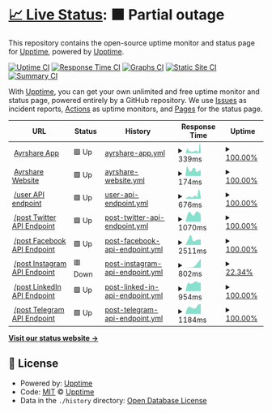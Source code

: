 # [📈 Live Status](https://upptime.github.io/upptime): <!--live status--> **🟧 Partial outage**

This repository contains the open-source uptime monitor and status page for [Upptime](https://upptime.js.org), powered by [Upptime](https://github.com/upptime/upptime).

[![Uptime CI](https://github.com/gbourne1/uptime-status/workflows/Uptime%20CI/badge.svg)](https://github.com/gbourne1/uptime-status/actions?query=workflow%3A%22Uptime+CI%22)
[![Response Time CI](https://github.com/gbourne1/uptime-status/workflows/Response%20Time%20CI/badge.svg)](https://github.com/gbourne1/uptime-status/actions?query=workflow%3A%22Response+Time+CI%22)
[![Graphs CI](https://github.com/gbourne1/uptime-status/workflows/Graphs%20CI/badge.svg)](https://github.com/gbourne1/uptime-status/actions?query=workflow%3A%22Graphs+CI%22)
[![Static Site CI](https://github.com/gbourne1/uptime-status/workflows/Static%20Site%20CI/badge.svg)](https://github.com/gbourne1/uptime-status/actions?query=workflow%3A%22Static+Site+CI%22)
[![Summary CI](https://github.com/gbourne1/uptime-status/workflows/Summary%20CI/badge.svg)](https://github.com/gbourne1/uptime-status/actions?query=workflow%3A%22Summary+CI%22)

With [Upptime](https://upptime.js.org), you can get your own unlimited and free uptime monitor and status page, powered entirely by a GitHub repository. We use [Issues](https://github.com/upptime/upptime/issues) as incident reports, [Actions](https://github.com/gbourne1/uptime-status/actions) as uptime monitors, and [Pages](https://upptime.github.io/upptime) for the status page.

<!--start: status pages-->
<!-- This summary is generated by Upptime (https://github.com/upptime/upptime) -->
<!-- Do not edit this manually, your changes will be overwritten -->
<!-- prettier-ignore -->
| URL | Status | History | Response Time | Uptime |
| --- | ------ | ------- | ------------- | ------ |
| <img alt="" src="https://app.ayrshare.com/ayrshare-purple-icon.jpg" height="13"> [Ayrshare App](https://app.ayrshare.com) | 🟩 Up | [ayrshare-app.yml](https://github.com/ayrshare/uptime-status/commits/HEAD/history/ayrshare-app.yml) | <details><summary><img alt="Response time graph" src="./graphs/ayrshare-app/response-time-week.png" height="20"> 339ms</summary><br><a href="https://status.ayrshare.com/history/ayrshare-app"><img alt="Response time 339" src="https://img.shields.io/endpoint?url=https%3A%2F%2Fraw.githubusercontent.com%2Fayrshare%2Fuptime-status%2FHEAD%2Fapi%2Fayrshare-app%2Fresponse-time.json"></a><br><a href="https://status.ayrshare.com/history/ayrshare-app"><img alt="24-hour response time 409" src="https://img.shields.io/endpoint?url=https%3A%2F%2Fraw.githubusercontent.com%2Fayrshare%2Fuptime-status%2FHEAD%2Fapi%2Fayrshare-app%2Fresponse-time-day.json"></a><br><a href="https://status.ayrshare.com/history/ayrshare-app"><img alt="7-day response time 339" src="https://img.shields.io/endpoint?url=https%3A%2F%2Fraw.githubusercontent.com%2Fayrshare%2Fuptime-status%2FHEAD%2Fapi%2Fayrshare-app%2Fresponse-time-week.json"></a><br><a href="https://status.ayrshare.com/history/ayrshare-app"><img alt="30-day response time 339" src="https://img.shields.io/endpoint?url=https%3A%2F%2Fraw.githubusercontent.com%2Fayrshare%2Fuptime-status%2FHEAD%2Fapi%2Fayrshare-app%2Fresponse-time-month.json"></a><br><a href="https://status.ayrshare.com/history/ayrshare-app"><img alt="1-year response time 339" src="https://img.shields.io/endpoint?url=https%3A%2F%2Fraw.githubusercontent.com%2Fayrshare%2Fuptime-status%2FHEAD%2Fapi%2Fayrshare-app%2Fresponse-time-year.json"></a></details> | <details><summary><a href="https://status.ayrshare.com/history/ayrshare-app">100.00%</a></summary><a href="https://status.ayrshare.com/history/ayrshare-app"><img alt="All-time uptime 100.00%" src="https://img.shields.io/endpoint?url=https%3A%2F%2Fraw.githubusercontent.com%2Fayrshare%2Fuptime-status%2FHEAD%2Fapi%2Fayrshare-app%2Fuptime.json"></a><br><a href="https://status.ayrshare.com/history/ayrshare-app"><img alt="24-hour uptime 100.00%" src="https://img.shields.io/endpoint?url=https%3A%2F%2Fraw.githubusercontent.com%2Fayrshare%2Fuptime-status%2FHEAD%2Fapi%2Fayrshare-app%2Fuptime-day.json"></a><br><a href="https://status.ayrshare.com/history/ayrshare-app"><img alt="7-day uptime 100.00%" src="https://img.shields.io/endpoint?url=https%3A%2F%2Fraw.githubusercontent.com%2Fayrshare%2Fuptime-status%2FHEAD%2Fapi%2Fayrshare-app%2Fuptime-week.json"></a><br><a href="https://status.ayrshare.com/history/ayrshare-app"><img alt="30-day uptime 100.00%" src="https://img.shields.io/endpoint?url=https%3A%2F%2Fraw.githubusercontent.com%2Fayrshare%2Fuptime-status%2FHEAD%2Fapi%2Fayrshare-app%2Fuptime-month.json"></a><br><a href="https://status.ayrshare.com/history/ayrshare-app"><img alt="1-year uptime 100.00%" src="https://img.shields.io/endpoint?url=https%3A%2F%2Fraw.githubusercontent.com%2Fayrshare%2Fuptime-status%2FHEAD%2Fapi%2Fayrshare-app%2Fuptime-year.json"></a></details>
| <img alt="" src="https://app.ayrshare.com/icon.png" height="13"> [Ayrshare Website](https://www.ayrshare.com) | 🟩 Up | [ayrshare-website.yml](https://github.com/ayrshare/uptime-status/commits/HEAD/history/ayrshare-website.yml) | <details><summary><img alt="Response time graph" src="./graphs/ayrshare-website/response-time-week.png" height="20"> 174ms</summary><br><a href="https://status.ayrshare.com/history/ayrshare-website"><img alt="Response time 174" src="https://img.shields.io/endpoint?url=https%3A%2F%2Fraw.githubusercontent.com%2Fayrshare%2Fuptime-status%2FHEAD%2Fapi%2Fayrshare-website%2Fresponse-time.json"></a><br><a href="https://status.ayrshare.com/history/ayrshare-website"><img alt="24-hour response time 157" src="https://img.shields.io/endpoint?url=https%3A%2F%2Fraw.githubusercontent.com%2Fayrshare%2Fuptime-status%2FHEAD%2Fapi%2Fayrshare-website%2Fresponse-time-day.json"></a><br><a href="https://status.ayrshare.com/history/ayrshare-website"><img alt="7-day response time 174" src="https://img.shields.io/endpoint?url=https%3A%2F%2Fraw.githubusercontent.com%2Fayrshare%2Fuptime-status%2FHEAD%2Fapi%2Fayrshare-website%2Fresponse-time-week.json"></a><br><a href="https://status.ayrshare.com/history/ayrshare-website"><img alt="30-day response time 174" src="https://img.shields.io/endpoint?url=https%3A%2F%2Fraw.githubusercontent.com%2Fayrshare%2Fuptime-status%2FHEAD%2Fapi%2Fayrshare-website%2Fresponse-time-month.json"></a><br><a href="https://status.ayrshare.com/history/ayrshare-website"><img alt="1-year response time 174" src="https://img.shields.io/endpoint?url=https%3A%2F%2Fraw.githubusercontent.com%2Fayrshare%2Fuptime-status%2FHEAD%2Fapi%2Fayrshare-website%2Fresponse-time-year.json"></a></details> | <details><summary><a href="https://status.ayrshare.com/history/ayrshare-website">100.00%</a></summary><a href="https://status.ayrshare.com/history/ayrshare-website"><img alt="All-time uptime 100.00%" src="https://img.shields.io/endpoint?url=https%3A%2F%2Fraw.githubusercontent.com%2Fayrshare%2Fuptime-status%2FHEAD%2Fapi%2Fayrshare-website%2Fuptime.json"></a><br><a href="https://status.ayrshare.com/history/ayrshare-website"><img alt="24-hour uptime 100.00%" src="https://img.shields.io/endpoint?url=https%3A%2F%2Fraw.githubusercontent.com%2Fayrshare%2Fuptime-status%2FHEAD%2Fapi%2Fayrshare-website%2Fuptime-day.json"></a><br><a href="https://status.ayrshare.com/history/ayrshare-website"><img alt="7-day uptime 100.00%" src="https://img.shields.io/endpoint?url=https%3A%2F%2Fraw.githubusercontent.com%2Fayrshare%2Fuptime-status%2FHEAD%2Fapi%2Fayrshare-website%2Fuptime-week.json"></a><br><a href="https://status.ayrshare.com/history/ayrshare-website"><img alt="30-day uptime 100.00%" src="https://img.shields.io/endpoint?url=https%3A%2F%2Fraw.githubusercontent.com%2Fayrshare%2Fuptime-status%2FHEAD%2Fapi%2Fayrshare-website%2Fuptime-month.json"></a><br><a href="https://status.ayrshare.com/history/ayrshare-website"><img alt="1-year uptime 100.00%" src="https://img.shields.io/endpoint?url=https%3A%2F%2Fraw.githubusercontent.com%2Fayrshare%2Fuptime-status%2FHEAD%2Fapi%2Fayrshare-website%2Fuptime-year.json"></a></details>
| <img alt="" src="https://app.ayrshare.com/rest-api.png" height="13"> [/user API endpoint](https://app.ayrshare.com/api/user) | 🟩 Up | [user-api-endpoint.yml](https://github.com/ayrshare/uptime-status/commits/HEAD/history/user-api-endpoint.yml) | <details><summary><img alt="Response time graph" src="./graphs/user-api-endpoint/response-time-week.png" height="20"> 676ms</summary><br><a href="https://status.ayrshare.com/history/user-api-endpoint"><img alt="Response time 676" src="https://img.shields.io/endpoint?url=https%3A%2F%2Fraw.githubusercontent.com%2Fayrshare%2Fuptime-status%2FHEAD%2Fapi%2Fuser-api-endpoint%2Fresponse-time.json"></a><br><a href="https://status.ayrshare.com/history/user-api-endpoint"><img alt="24-hour response time 812" src="https://img.shields.io/endpoint?url=https%3A%2F%2Fraw.githubusercontent.com%2Fayrshare%2Fuptime-status%2FHEAD%2Fapi%2Fuser-api-endpoint%2Fresponse-time-day.json"></a><br><a href="https://status.ayrshare.com/history/user-api-endpoint"><img alt="7-day response time 676" src="https://img.shields.io/endpoint?url=https%3A%2F%2Fraw.githubusercontent.com%2Fayrshare%2Fuptime-status%2FHEAD%2Fapi%2Fuser-api-endpoint%2Fresponse-time-week.json"></a><br><a href="https://status.ayrshare.com/history/user-api-endpoint"><img alt="30-day response time 676" src="https://img.shields.io/endpoint?url=https%3A%2F%2Fraw.githubusercontent.com%2Fayrshare%2Fuptime-status%2FHEAD%2Fapi%2Fuser-api-endpoint%2Fresponse-time-month.json"></a><br><a href="https://status.ayrshare.com/history/user-api-endpoint"><img alt="1-year response time 676" src="https://img.shields.io/endpoint?url=https%3A%2F%2Fraw.githubusercontent.com%2Fayrshare%2Fuptime-status%2FHEAD%2Fapi%2Fuser-api-endpoint%2Fresponse-time-year.json"></a></details> | <details><summary><a href="https://status.ayrshare.com/history/user-api-endpoint">100.00%</a></summary><a href="https://status.ayrshare.com/history/user-api-endpoint"><img alt="All-time uptime 100.00%" src="https://img.shields.io/endpoint?url=https%3A%2F%2Fraw.githubusercontent.com%2Fayrshare%2Fuptime-status%2FHEAD%2Fapi%2Fuser-api-endpoint%2Fuptime.json"></a><br><a href="https://status.ayrshare.com/history/user-api-endpoint"><img alt="24-hour uptime 100.00%" src="https://img.shields.io/endpoint?url=https%3A%2F%2Fraw.githubusercontent.com%2Fayrshare%2Fuptime-status%2FHEAD%2Fapi%2Fuser-api-endpoint%2Fuptime-day.json"></a><br><a href="https://status.ayrshare.com/history/user-api-endpoint"><img alt="7-day uptime 100.00%" src="https://img.shields.io/endpoint?url=https%3A%2F%2Fraw.githubusercontent.com%2Fayrshare%2Fuptime-status%2FHEAD%2Fapi%2Fuser-api-endpoint%2Fuptime-week.json"></a><br><a href="https://status.ayrshare.com/history/user-api-endpoint"><img alt="30-day uptime 100.00%" src="https://img.shields.io/endpoint?url=https%3A%2F%2Fraw.githubusercontent.com%2Fayrshare%2Fuptime-status%2FHEAD%2Fapi%2Fuser-api-endpoint%2Fuptime-month.json"></a><br><a href="https://status.ayrshare.com/history/user-api-endpoint"><img alt="1-year uptime 100.00%" src="https://img.shields.io/endpoint?url=https%3A%2F%2Fraw.githubusercontent.com%2Fayrshare%2Fuptime-status%2FHEAD%2Fapi%2Fuser-api-endpoint%2Fuptime-year.json"></a></details>
| <img alt="" src="https://app.ayrshare.com/rest-api.png" height="13"> [/post Twitter API Endpoint](https://app.ayrshare.com/api/post/random) | 🟩 Up | [post-twitter-api-endpoint.yml](https://github.com/ayrshare/uptime-status/commits/HEAD/history/post-twitter-api-endpoint.yml) | <details><summary><img alt="Response time graph" src="./graphs/post-twitter-api-endpoint/response-time-week.png" height="20"> 1070ms</summary><br><a href="https://status.ayrshare.com/history/post-twitter-api-endpoint"><img alt="Response time 1070" src="https://img.shields.io/endpoint?url=https%3A%2F%2Fraw.githubusercontent.com%2Fayrshare%2Fuptime-status%2FHEAD%2Fapi%2Fpost-twitter-api-endpoint%2Fresponse-time.json"></a><br><a href="https://status.ayrshare.com/history/post-twitter-api-endpoint"><img alt="24-hour response time 1070" src="https://img.shields.io/endpoint?url=https%3A%2F%2Fraw.githubusercontent.com%2Fayrshare%2Fuptime-status%2FHEAD%2Fapi%2Fpost-twitter-api-endpoint%2Fresponse-time-day.json"></a><br><a href="https://status.ayrshare.com/history/post-twitter-api-endpoint"><img alt="7-day response time 1070" src="https://img.shields.io/endpoint?url=https%3A%2F%2Fraw.githubusercontent.com%2Fayrshare%2Fuptime-status%2FHEAD%2Fapi%2Fpost-twitter-api-endpoint%2Fresponse-time-week.json"></a><br><a href="https://status.ayrshare.com/history/post-twitter-api-endpoint"><img alt="30-day response time 1070" src="https://img.shields.io/endpoint?url=https%3A%2F%2Fraw.githubusercontent.com%2Fayrshare%2Fuptime-status%2FHEAD%2Fapi%2Fpost-twitter-api-endpoint%2Fresponse-time-month.json"></a><br><a href="https://status.ayrshare.com/history/post-twitter-api-endpoint"><img alt="1-year response time 1070" src="https://img.shields.io/endpoint?url=https%3A%2F%2Fraw.githubusercontent.com%2Fayrshare%2Fuptime-status%2FHEAD%2Fapi%2Fpost-twitter-api-endpoint%2Fresponse-time-year.json"></a></details> | <details><summary><a href="https://status.ayrshare.com/history/post-twitter-api-endpoint">100.00%</a></summary><a href="https://status.ayrshare.com/history/post-twitter-api-endpoint"><img alt="All-time uptime 100.00%" src="https://img.shields.io/endpoint?url=https%3A%2F%2Fraw.githubusercontent.com%2Fayrshare%2Fuptime-status%2FHEAD%2Fapi%2Fpost-twitter-api-endpoint%2Fuptime.json"></a><br><a href="https://status.ayrshare.com/history/post-twitter-api-endpoint"><img alt="24-hour uptime 100.00%" src="https://img.shields.io/endpoint?url=https%3A%2F%2Fraw.githubusercontent.com%2Fayrshare%2Fuptime-status%2FHEAD%2Fapi%2Fpost-twitter-api-endpoint%2Fuptime-day.json"></a><br><a href="https://status.ayrshare.com/history/post-twitter-api-endpoint"><img alt="7-day uptime 100.00%" src="https://img.shields.io/endpoint?url=https%3A%2F%2Fraw.githubusercontent.com%2Fayrshare%2Fuptime-status%2FHEAD%2Fapi%2Fpost-twitter-api-endpoint%2Fuptime-week.json"></a><br><a href="https://status.ayrshare.com/history/post-twitter-api-endpoint"><img alt="30-day uptime 100.00%" src="https://img.shields.io/endpoint?url=https%3A%2F%2Fraw.githubusercontent.com%2Fayrshare%2Fuptime-status%2FHEAD%2Fapi%2Fpost-twitter-api-endpoint%2Fuptime-month.json"></a><br><a href="https://status.ayrshare.com/history/post-twitter-api-endpoint"><img alt="1-year uptime 100.00%" src="https://img.shields.io/endpoint?url=https%3A%2F%2Fraw.githubusercontent.com%2Fayrshare%2Fuptime-status%2FHEAD%2Fapi%2Fpost-twitter-api-endpoint%2Fuptime-year.json"></a></details>
| <img alt="" src="https://app.ayrshare.com/rest-api.png" height="13"> [/post Facebook API Endpoint](https://app.ayrshare.com/api/post/random) | 🟩 Up | [post-facebook-api-endpoint.yml](https://github.com/ayrshare/uptime-status/commits/HEAD/history/post-facebook-api-endpoint.yml) | <details><summary><img alt="Response time graph" src="./graphs/post-facebook-api-endpoint/response-time-week.png" height="20"> 2511ms</summary><br><a href="https://status.ayrshare.com/history/post-facebook-api-endpoint"><img alt="Response time 2511" src="https://img.shields.io/endpoint?url=https%3A%2F%2Fraw.githubusercontent.com%2Fayrshare%2Fuptime-status%2FHEAD%2Fapi%2Fpost-facebook-api-endpoint%2Fresponse-time.json"></a><br><a href="https://status.ayrshare.com/history/post-facebook-api-endpoint"><img alt="24-hour response time 2511" src="https://img.shields.io/endpoint?url=https%3A%2F%2Fraw.githubusercontent.com%2Fayrshare%2Fuptime-status%2FHEAD%2Fapi%2Fpost-facebook-api-endpoint%2Fresponse-time-day.json"></a><br><a href="https://status.ayrshare.com/history/post-facebook-api-endpoint"><img alt="7-day response time 2511" src="https://img.shields.io/endpoint?url=https%3A%2F%2Fraw.githubusercontent.com%2Fayrshare%2Fuptime-status%2FHEAD%2Fapi%2Fpost-facebook-api-endpoint%2Fresponse-time-week.json"></a><br><a href="https://status.ayrshare.com/history/post-facebook-api-endpoint"><img alt="30-day response time 2511" src="https://img.shields.io/endpoint?url=https%3A%2F%2Fraw.githubusercontent.com%2Fayrshare%2Fuptime-status%2FHEAD%2Fapi%2Fpost-facebook-api-endpoint%2Fresponse-time-month.json"></a><br><a href="https://status.ayrshare.com/history/post-facebook-api-endpoint"><img alt="1-year response time 2511" src="https://img.shields.io/endpoint?url=https%3A%2F%2Fraw.githubusercontent.com%2Fayrshare%2Fuptime-status%2FHEAD%2Fapi%2Fpost-facebook-api-endpoint%2Fresponse-time-year.json"></a></details> | <details><summary><a href="https://status.ayrshare.com/history/post-facebook-api-endpoint">100.00%</a></summary><a href="https://status.ayrshare.com/history/post-facebook-api-endpoint"><img alt="All-time uptime 100.00%" src="https://img.shields.io/endpoint?url=https%3A%2F%2Fraw.githubusercontent.com%2Fayrshare%2Fuptime-status%2FHEAD%2Fapi%2Fpost-facebook-api-endpoint%2Fuptime.json"></a><br><a href="https://status.ayrshare.com/history/post-facebook-api-endpoint"><img alt="24-hour uptime 100.00%" src="https://img.shields.io/endpoint?url=https%3A%2F%2Fraw.githubusercontent.com%2Fayrshare%2Fuptime-status%2FHEAD%2Fapi%2Fpost-facebook-api-endpoint%2Fuptime-day.json"></a><br><a href="https://status.ayrshare.com/history/post-facebook-api-endpoint"><img alt="7-day uptime 100.00%" src="https://img.shields.io/endpoint?url=https%3A%2F%2Fraw.githubusercontent.com%2Fayrshare%2Fuptime-status%2FHEAD%2Fapi%2Fpost-facebook-api-endpoint%2Fuptime-week.json"></a><br><a href="https://status.ayrshare.com/history/post-facebook-api-endpoint"><img alt="30-day uptime 100.00%" src="https://img.shields.io/endpoint?url=https%3A%2F%2Fraw.githubusercontent.com%2Fayrshare%2Fuptime-status%2FHEAD%2Fapi%2Fpost-facebook-api-endpoint%2Fuptime-month.json"></a><br><a href="https://status.ayrshare.com/history/post-facebook-api-endpoint"><img alt="1-year uptime 100.00%" src="https://img.shields.io/endpoint?url=https%3A%2F%2Fraw.githubusercontent.com%2Fayrshare%2Fuptime-status%2FHEAD%2Fapi%2Fpost-facebook-api-endpoint%2Fuptime-year.json"></a></details>
| <img alt="" src="https://app.ayrshare.com/rest-api.png" height="13"> [/post Instagram API Endpoint](https://app.ayrshare.com/api/post/random) | 🟥 Down | [post-instagram-api-endpoint.yml](https://github.com/ayrshare/uptime-status/commits/HEAD/history/post-instagram-api-endpoint.yml) | <details><summary><img alt="Response time graph" src="./graphs/post-instagram-api-endpoint/response-time-week.png" height="20"> 802ms</summary><br><a href="https://status.ayrshare.com/history/post-instagram-api-endpoint"><img alt="Response time 802" src="https://img.shields.io/endpoint?url=https%3A%2F%2Fraw.githubusercontent.com%2Fayrshare%2Fuptime-status%2FHEAD%2Fapi%2Fpost-instagram-api-endpoint%2Fresponse-time.json"></a><br><a href="https://status.ayrshare.com/history/post-instagram-api-endpoint"><img alt="24-hour response time 802" src="https://img.shields.io/endpoint?url=https%3A%2F%2Fraw.githubusercontent.com%2Fayrshare%2Fuptime-status%2FHEAD%2Fapi%2Fpost-instagram-api-endpoint%2Fresponse-time-day.json"></a><br><a href="https://status.ayrshare.com/history/post-instagram-api-endpoint"><img alt="7-day response time 802" src="https://img.shields.io/endpoint?url=https%3A%2F%2Fraw.githubusercontent.com%2Fayrshare%2Fuptime-status%2FHEAD%2Fapi%2Fpost-instagram-api-endpoint%2Fresponse-time-week.json"></a><br><a href="https://status.ayrshare.com/history/post-instagram-api-endpoint"><img alt="30-day response time 802" src="https://img.shields.io/endpoint?url=https%3A%2F%2Fraw.githubusercontent.com%2Fayrshare%2Fuptime-status%2FHEAD%2Fapi%2Fpost-instagram-api-endpoint%2Fresponse-time-month.json"></a><br><a href="https://status.ayrshare.com/history/post-instagram-api-endpoint"><img alt="1-year response time 802" src="https://img.shields.io/endpoint?url=https%3A%2F%2Fraw.githubusercontent.com%2Fayrshare%2Fuptime-status%2FHEAD%2Fapi%2Fpost-instagram-api-endpoint%2Fresponse-time-year.json"></a></details> | <details><summary><a href="https://status.ayrshare.com/history/post-instagram-api-endpoint">22.34%</a></summary><a href="https://status.ayrshare.com/history/post-instagram-api-endpoint"><img alt="All-time uptime 22.34%" src="https://img.shields.io/endpoint?url=https%3A%2F%2Fraw.githubusercontent.com%2Fayrshare%2Fuptime-status%2FHEAD%2Fapi%2Fpost-instagram-api-endpoint%2Fuptime.json"></a><br><a href="https://status.ayrshare.com/history/post-instagram-api-endpoint"><img alt="24-hour uptime 22.34%" src="https://img.shields.io/endpoint?url=https%3A%2F%2Fraw.githubusercontent.com%2Fayrshare%2Fuptime-status%2FHEAD%2Fapi%2Fpost-instagram-api-endpoint%2Fuptime-day.json"></a><br><a href="https://status.ayrshare.com/history/post-instagram-api-endpoint"><img alt="7-day uptime 22.34%" src="https://img.shields.io/endpoint?url=https%3A%2F%2Fraw.githubusercontent.com%2Fayrshare%2Fuptime-status%2FHEAD%2Fapi%2Fpost-instagram-api-endpoint%2Fuptime-week.json"></a><br><a href="https://status.ayrshare.com/history/post-instagram-api-endpoint"><img alt="30-day uptime 22.34%" src="https://img.shields.io/endpoint?url=https%3A%2F%2Fraw.githubusercontent.com%2Fayrshare%2Fuptime-status%2FHEAD%2Fapi%2Fpost-instagram-api-endpoint%2Fuptime-month.json"></a><br><a href="https://status.ayrshare.com/history/post-instagram-api-endpoint"><img alt="1-year uptime 22.34%" src="https://img.shields.io/endpoint?url=https%3A%2F%2Fraw.githubusercontent.com%2Fayrshare%2Fuptime-status%2FHEAD%2Fapi%2Fpost-instagram-api-endpoint%2Fuptime-year.json"></a></details>
| <img alt="" src="https://app.ayrshare.com/rest-api.png" height="13"> [/post LinkedIn API Endpoint](https://app.ayrshare.com/api/post/random) | 🟩 Up | [post-linked-in-api-endpoint.yml](https://github.com/ayrshare/uptime-status/commits/HEAD/history/post-linked-in-api-endpoint.yml) | <details><summary><img alt="Response time graph" src="./graphs/post-linked-in-api-endpoint/response-time-week.png" height="20"> 954ms</summary><br><a href="https://status.ayrshare.com/history/post-linked-in-api-endpoint"><img alt="Response time 954" src="https://img.shields.io/endpoint?url=https%3A%2F%2Fraw.githubusercontent.com%2Fayrshare%2Fuptime-status%2FHEAD%2Fapi%2Fpost-linked-in-api-endpoint%2Fresponse-time.json"></a><br><a href="https://status.ayrshare.com/history/post-linked-in-api-endpoint"><img alt="24-hour response time 954" src="https://img.shields.io/endpoint?url=https%3A%2F%2Fraw.githubusercontent.com%2Fayrshare%2Fuptime-status%2FHEAD%2Fapi%2Fpost-linked-in-api-endpoint%2Fresponse-time-day.json"></a><br><a href="https://status.ayrshare.com/history/post-linked-in-api-endpoint"><img alt="7-day response time 954" src="https://img.shields.io/endpoint?url=https%3A%2F%2Fraw.githubusercontent.com%2Fayrshare%2Fuptime-status%2FHEAD%2Fapi%2Fpost-linked-in-api-endpoint%2Fresponse-time-week.json"></a><br><a href="https://status.ayrshare.com/history/post-linked-in-api-endpoint"><img alt="30-day response time 954" src="https://img.shields.io/endpoint?url=https%3A%2F%2Fraw.githubusercontent.com%2Fayrshare%2Fuptime-status%2FHEAD%2Fapi%2Fpost-linked-in-api-endpoint%2Fresponse-time-month.json"></a><br><a href="https://status.ayrshare.com/history/post-linked-in-api-endpoint"><img alt="1-year response time 954" src="https://img.shields.io/endpoint?url=https%3A%2F%2Fraw.githubusercontent.com%2Fayrshare%2Fuptime-status%2FHEAD%2Fapi%2Fpost-linked-in-api-endpoint%2Fresponse-time-year.json"></a></details> | <details><summary><a href="https://status.ayrshare.com/history/post-linked-in-api-endpoint">100.00%</a></summary><a href="https://status.ayrshare.com/history/post-linked-in-api-endpoint"><img alt="All-time uptime 100.00%" src="https://img.shields.io/endpoint?url=https%3A%2F%2Fraw.githubusercontent.com%2Fayrshare%2Fuptime-status%2FHEAD%2Fapi%2Fpost-linked-in-api-endpoint%2Fuptime.json"></a><br><a href="https://status.ayrshare.com/history/post-linked-in-api-endpoint"><img alt="24-hour uptime 100.00%" src="https://img.shields.io/endpoint?url=https%3A%2F%2Fraw.githubusercontent.com%2Fayrshare%2Fuptime-status%2FHEAD%2Fapi%2Fpost-linked-in-api-endpoint%2Fuptime-day.json"></a><br><a href="https://status.ayrshare.com/history/post-linked-in-api-endpoint"><img alt="7-day uptime 100.00%" src="https://img.shields.io/endpoint?url=https%3A%2F%2Fraw.githubusercontent.com%2Fayrshare%2Fuptime-status%2FHEAD%2Fapi%2Fpost-linked-in-api-endpoint%2Fuptime-week.json"></a><br><a href="https://status.ayrshare.com/history/post-linked-in-api-endpoint"><img alt="30-day uptime 100.00%" src="https://img.shields.io/endpoint?url=https%3A%2F%2Fraw.githubusercontent.com%2Fayrshare%2Fuptime-status%2FHEAD%2Fapi%2Fpost-linked-in-api-endpoint%2Fuptime-month.json"></a><br><a href="https://status.ayrshare.com/history/post-linked-in-api-endpoint"><img alt="1-year uptime 100.00%" src="https://img.shields.io/endpoint?url=https%3A%2F%2Fraw.githubusercontent.com%2Fayrshare%2Fuptime-status%2FHEAD%2Fapi%2Fpost-linked-in-api-endpoint%2Fuptime-year.json"></a></details>
| <img alt="" src="https://app.ayrshare.com/rest-api.png" height="13"> [/post Telegram API Endpoint](https://app.ayrshare.com/api/post/random) | 🟩 Up | [post-telegram-api-endpoint.yml](https://github.com/ayrshare/uptime-status/commits/HEAD/history/post-telegram-api-endpoint.yml) | <details><summary><img alt="Response time graph" src="./graphs/post-telegram-api-endpoint/response-time-week.png" height="20"> 1184ms</summary><br><a href="https://status.ayrshare.com/history/post-telegram-api-endpoint"><img alt="Response time 1184" src="https://img.shields.io/endpoint?url=https%3A%2F%2Fraw.githubusercontent.com%2Fayrshare%2Fuptime-status%2FHEAD%2Fapi%2Fpost-telegram-api-endpoint%2Fresponse-time.json"></a><br><a href="https://status.ayrshare.com/history/post-telegram-api-endpoint"><img alt="24-hour response time 1184" src="https://img.shields.io/endpoint?url=https%3A%2F%2Fraw.githubusercontent.com%2Fayrshare%2Fuptime-status%2FHEAD%2Fapi%2Fpost-telegram-api-endpoint%2Fresponse-time-day.json"></a><br><a href="https://status.ayrshare.com/history/post-telegram-api-endpoint"><img alt="7-day response time 1184" src="https://img.shields.io/endpoint?url=https%3A%2F%2Fraw.githubusercontent.com%2Fayrshare%2Fuptime-status%2FHEAD%2Fapi%2Fpost-telegram-api-endpoint%2Fresponse-time-week.json"></a><br><a href="https://status.ayrshare.com/history/post-telegram-api-endpoint"><img alt="30-day response time 1184" src="https://img.shields.io/endpoint?url=https%3A%2F%2Fraw.githubusercontent.com%2Fayrshare%2Fuptime-status%2FHEAD%2Fapi%2Fpost-telegram-api-endpoint%2Fresponse-time-month.json"></a><br><a href="https://status.ayrshare.com/history/post-telegram-api-endpoint"><img alt="1-year response time 1184" src="https://img.shields.io/endpoint?url=https%3A%2F%2Fraw.githubusercontent.com%2Fayrshare%2Fuptime-status%2FHEAD%2Fapi%2Fpost-telegram-api-endpoint%2Fresponse-time-year.json"></a></details> | <details><summary><a href="https://status.ayrshare.com/history/post-telegram-api-endpoint">100.00%</a></summary><a href="https://status.ayrshare.com/history/post-telegram-api-endpoint"><img alt="All-time uptime 100.00%" src="https://img.shields.io/endpoint?url=https%3A%2F%2Fraw.githubusercontent.com%2Fayrshare%2Fuptime-status%2FHEAD%2Fapi%2Fpost-telegram-api-endpoint%2Fuptime.json"></a><br><a href="https://status.ayrshare.com/history/post-telegram-api-endpoint"><img alt="24-hour uptime 100.00%" src="https://img.shields.io/endpoint?url=https%3A%2F%2Fraw.githubusercontent.com%2Fayrshare%2Fuptime-status%2FHEAD%2Fapi%2Fpost-telegram-api-endpoint%2Fuptime-day.json"></a><br><a href="https://status.ayrshare.com/history/post-telegram-api-endpoint"><img alt="7-day uptime 100.00%" src="https://img.shields.io/endpoint?url=https%3A%2F%2Fraw.githubusercontent.com%2Fayrshare%2Fuptime-status%2FHEAD%2Fapi%2Fpost-telegram-api-endpoint%2Fuptime-week.json"></a><br><a href="https://status.ayrshare.com/history/post-telegram-api-endpoint"><img alt="30-day uptime 100.00%" src="https://img.shields.io/endpoint?url=https%3A%2F%2Fraw.githubusercontent.com%2Fayrshare%2Fuptime-status%2FHEAD%2Fapi%2Fpost-telegram-api-endpoint%2Fuptime-month.json"></a><br><a href="https://status.ayrshare.com/history/post-telegram-api-endpoint"><img alt="1-year uptime 100.00%" src="https://img.shields.io/endpoint?url=https%3A%2F%2Fraw.githubusercontent.com%2Fayrshare%2Fuptime-status%2FHEAD%2Fapi%2Fpost-telegram-api-endpoint%2Fuptime-year.json"></a></details>

<!--end: status pages-->

[**Visit our status website →**](https://upptime.github.io/upptime)

## 📄 License

- Powered by: [Upptime](https://github.com/upptime/upptime)
- Code: [MIT](./LICENSE) © [Upptime](https://upptime.js.org)
- Data in the `./history` directory: [Open Database License](https://opendatacommons.org/licenses/odbl/1-0/)
